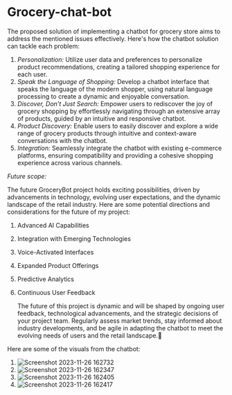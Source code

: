 # Grocery-chat-bot

The proposed solution of implementing a chatbot for grocery store aims to address the mentioned issues effectively.
Here's how the chatbot solution can tackle each problem:
1. *Personalization:* Utilize user data and preferences to personalize product recommendations, creating a tailored shopping experience for each user.
2. *Speak the Language of Shopping:* Develop a chatbot interface that speaks the language of the modern shopper, using natural language processing to create a dynamic and enjoyable conversation.
3. *Discover, Don't Just Search:* Empower users to rediscover the joy of grocery shopping by effortlessly navigating through an extensive array of products, guided by an intuitive and responsive chatbot.
4. *Product Discovery:* Enable users to easily discover and explore a wide range of grocery products through intuitive and context-aware conversations with the chatbot.
5. *Integration:* Seamlessly integrate the chatbot with existing e-commerce platforms, ensuring compatibility and providing a cohesive shopping experience across various channels.


*Future scope:*

The future GroceryBot project holds exciting possibilities, driven by advancements in technology, evolving user expectations, and the dynamic landscape of the retail industry. Here are some potential directions and considerations for the future of my project:
1. Advanced AI Capabilities
2. Integration with Emerging Technologies
3. Voice-Activated Interfaces
4. Expanded Product Offerings
5. Predictive Analytics
6. Continuous User Feedback

   The future of this project is dynamic and will be shaped by ongoing user feedback, technological advancements, and the strategic decisions of your project team. Regularly assess market trends, stay informed about industry developments, and be agile in adapting the chatbot to meet the evolving needs of users and the retail landscape.


Here are some of the visuals from the chatbot:


1. ![Screenshot 2023-11-26 162732](https://github.com/aamirmohd01/Grocery-chat-bot/assets/110297027/c9a279b2-f207-426f-99e6-380fd6ac2dce)
2. ![Screenshot 2023-11-26 162347](https://github.com/aamirmohd01/Grocery-chat-bot/assets/110297027/a329c018-2e92-4c4e-8357-26a76f9c686a)
3. ![Screenshot 2023-11-26 162405](https://github.com/aamirmohd01/Grocery-chat-bot/assets/110297027/e64ea30b-b328-4a4a-aed9-c6f4a3d9afcf)
4. ![Screenshot 2023-11-26 162417](https://github.com/aamirmohd01/Grocery-chat-bot/assets/110297027/3aec46ad-3916-47d8-b64c-b8d8f8584f48)
